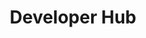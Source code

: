 ---
# This topic lives at
# https://digital.gov/topics/developer-hub

# Topic Title
title: "Developer Hub"

# description — keep it short and clear
summary: ""

# Weight
weight: 1

# For more information on managing topics,
# see https://github.com/GSA/digitalgov.gov/wiki/topics
---